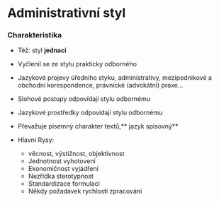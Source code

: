 # Administrativní styl

### Charakteristika

- Též: styl **jednací**
- Vyčlenil se ze stylu prakticky odborného

- Jazykové projevy úředního styku, administrativy, mezipodnikové a obchodní korespondence, právnícké (advokátní) praxe...

- Slohové postupy odpovídají stylu odbornému 
- Jazykové prostředky odpovídají stylu odbornému
- Převažuje písemný charakter textů,** jazyk spisovný**

- Hlavní Rysy:	
	- věcnost, výstižnost, objektivnost
	- Jednotnost vyhotovení 
	- Ekonomičnost vyjádření
	- Nezřídka sterotypnost
	- Standardizace formulací
	- Někdy požadavek rychlosti zpracování